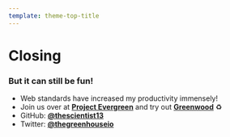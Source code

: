 ```yaml
---
template: theme-top-title
---
```


# Closing

### But it can still be fun!
- Web standards have increased my productivity immensely!
- Join us over at [**Project Evergreen**](https://github.com/ProjectEvergreen) and try out [**Greenwood**](https://www.greenwoodjs.io/) ♻️
- GitHub: [**@thescientist13**](https://github.com/thescientist13)
- Twitter: [**@thegreenhouseio**](https://twitter.com/thegreenhouseio)
